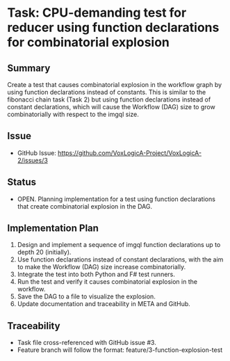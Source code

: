 # Task: CPU-demanding test for reducer using function declarations for combinatorial explosion

## Summary

Create a test that causes combinatorial explosion in the workflow graph by using function declarations instead of constants. This is similar to the fibonacci chain task (Task 2) but using function declarations instead of constant declarations, which will cause the Workflow (DAG) size to grow combinatorially with respect to the imgql size.

## Issue

- GitHub Issue: https://github.com/VoxLogicA-Project/VoxLogicA-2/issues/3

## Status

- OPEN. Planning implementation for a test using function declarations that create combinatorial explosion in the DAG.

## Implementation Plan

1. Design and implement a sequence of imgql function declarations up to depth 20 (initially).
2. Use function declarations instead of constant declarations, with the aim to make the Workflow (DAG) size increase combinatorially.
3. Integrate the test into both Python and F# test runners.
4. Run the test and verify it causes combinatorial explosion in the workflow.
5. Save the DAG to a file to visualize the explosion.
6. Update documentation and traceability in META and GitHub.

## Traceability

- Task file cross-referenced with GitHub issue #3.
- Feature branch will follow the format: feature/3-function-explosion-test

